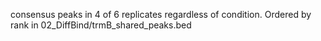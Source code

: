 consensus peaks in 4 of 6 replicates regardless of condition. Ordered by rank in 02_DiffBind/trmB_shared_peaks.bed
